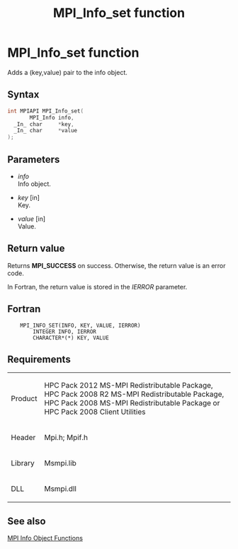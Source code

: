 ﻿---
title: MPI_Info_set function
TOCTitle: MPI_Info_set function
ms:assetid: 276f8c2d-61e3-46c4-9977-cb5781d065c1
ms:mtpsurl: https://msdn.microsoft.com/en-us/library/Dn473418(v=VS.85)
ms:contentKeyID: 59360954
ms.date: 03/28/2018
mtps_version: v=VS.85
f1_keywords:
- MPI_INFO_SET
- mpif/MPI_Info_set
- mpi/MPI_INFO_SET
dev_langs:
- C++
- C
---

# MPI\_Info\_set function

Adds a (key,value) pair to the info object.

## Syntax

``` c++
int MPIAPI MPI_Info_set(
       MPI_Info info,
  _In_ char     *key,
  _In_ char     *value
);
```

## Parameters

  - *info*  
    Info object.

  - *key* \[in\]  
    Key.

  - *value* \[in\]  
    Value.

## Return value

Returns **MPI\_SUCCESS** on success. Otherwise, the return value is an error code.

In Fortran, the return value is stored in the *IERROR* parameter.

## Fortran

``` FORTRAN
    MPI_INFO_SET(INFO, KEY, VALUE, IERROR)
        INTEGER INFO, IERROR
        CHARACTER*(*) KEY, VALUE
```

## Requirements

<table>
<colgroup>
<col/>
<col/>
</colgroup>
<tbody>
<tr class="odd">
<td><p>Product</p></td>
<td><p>HPC Pack 2012 MS-MPI Redistributable Package, HPC Pack 2008 R2 MS-MPI Redistributable Package, HPC Pack 2008 MS-MPI Redistributable Package or HPC Pack 2008 Client Utilities</p></td>
</tr>
<tr class="even">
<td><p>Header</p></td>
<td>Mpi.h;
Mpif.h</td>
</tr>
<tr class="odd">
<td><p>Library</p></td>
<td>Msmpi.lib</td>
</tr>
<tr class="even">
<td><p>DLL</p></td>
<td>Msmpi.dll</td>
</tr>
</tbody>
</table>


## See also

[MPI Info Object Functions](mpi-info-object-functions.md)

